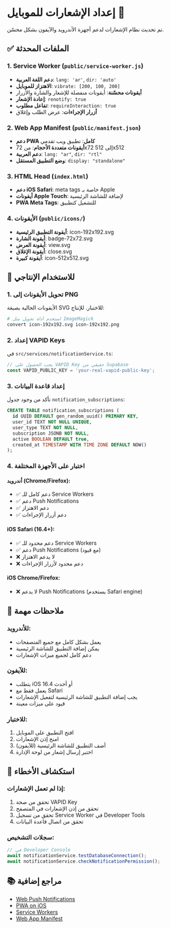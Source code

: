 # إعداد الإشعارات للموبايل 📱

تم تحديث نظام الإشعارات لدعم أجهزة الأندرويد والآيفون بشكل محسّن.

## ✅ الملفات المحدثة

### 1. Service Worker (`public/service-worker.js`)
- **دعم اللغة العربية**: `lang: 'ar'`, `dir: 'auto'`
- **الاهتزاز للموبايل**: `vibrate: [200, 100, 200]`
- **أيقونات محسّنة**: أيقونات منفصلة للإشعار والشارة والأزرار
- **إعادة الإشعار**: `renotify: true` 
- **تفاعل مطلوب**: `requireInteraction: true`
- **أزرار الإجراءات**: عرض الطلب وإغلاق

### 2. Web App Manifest (`public/manifest.json`)
- **دعم PWA كامل**: تطبيق ويب تقدمي
- **أيقونات متعددة الأحجام**: من 72x72 إلى 512x512
- **دعم العربية**: `lang: "ar"`, `dir: "rtl"`
- **وضع التطبيق المستقل**: `display: "standalone"`

### 3. HTML Head (`index.html`)
- **دعم iOS Safari**: meta tags خاصة بـ Apple
- **أيقونات Apple Touch**: لإضافة للشاشة الرئيسية
- **PWA Meta Tags**: للتشغيل كتطبيق

### 4. الأيقونات (`public/icons/`)
- **أيقونة التطبيق الرئيسية**: icon-192x192.svg
- **أيقونة الشارة**: badge-72x72.svg  
- **أيقونة العرض**: view.svg
- **أيقونة الإغلاق**: close.svg
- **أيقونة كبيرة**: icon-512x512.svg

## 🚀 للاستخدام الإنتاجي

### 1. تحويل الأيقونات إلى PNG
الأيقونات الحالية بصيغة SVG للاختبار. للإنتاج:
```bash
# استخدم أداة تحويل مثل ImageMagick
convert icon-192x192.svg icon-192x192.png
```

### 2. إعداد VAPID Keys
في `src/services/notificationService.ts`:
```javascript
// يجب الحصول على VAPID Key حقيقي من Supabase
const VAPID_PUBLIC_KEY = 'your-real-vapid-public-key';
```

### 3. إعداد قاعدة البيانات
تأكد من وجود جدول `notification_subscriptions`:
```sql
CREATE TABLE notification_subscriptions (
  id UUID DEFAULT gen_random_uuid() PRIMARY KEY,
  user_id TEXT NOT NULL UNIQUE,
  user_type TEXT NOT NULL,
  subscription JSONB NOT NULL,
  active BOOLEAN DEFAULT true,
  created_at TIMESTAMP WITH TIME ZONE DEFAULT NOW()
);
```

### 4. اختبار على الأجهزة المختلفة

#### أندرويد (Chrome/Firefox):
- ✅ دعم كامل للـ Service Workers
- ✅ دعم Push Notifications
- ✅ دعم الاهتزاز
- ✅ دعم أزرار الإجراءات

#### iOS Safari (16.4+):
- ✅ دعم محدود للـ Service Workers  
- ✅ دعم Push Notifications (مع قيود)
- ❌ لا يدعم الاهتزاز
- ❌ دعم محدود لأزرار الإجراءات

#### iOS Chrome/Firefox:
- ❌ لا يدعم Push Notifications (يستخدم Safari engine)

## 📝 ملاحظات مهمة

### للأندرويد:
- يعمل بشكل كامل مع جميع المتصفحات
- يمكن إضافة التطبيق للشاشة الرئيسية
- دعم كامل لجميع ميزات الإشعارات

### للآيفون:
- يتطلب iOS 16.4 أو أحدث
- يعمل فقط مع Safari
- يجب إضافة التطبيق للشاشة الرئيسية لتفعيل الإشعارات
- قيود على ميزات معينة

### للاختبار:
1. افتح التطبيق على الموبايل
2. امنح إذن الإشعارات
3. أضف التطبيق للشاشة الرئيسية (للآيفون)
4. اختبر إرسال إشعار من لوحة الإدارة

## 🔧 استكشاف الأخطاء

### إذا لم تعمل الإشعارات:
1. تحقق من صحة VAPID Key
2. تحقق من إذن الإشعارات في المتصفح
3. تحقق من تسجيل Service Worker في Developer Tools
4. تحقق من اتصال قاعدة البيانات

### سجلات التشخيص:
```javascript
// في Developer Console
await notificationService.testDatabaseConnection();
await notificationService.checkNotificationPermission();
```

## 📚 مراجع إضافية

- [Web Push Notifications](https://web.dev/push-notifications/)
- [PWA on iOS](https://web.dev/ios-pwa/)
- [Service Workers](https://web.dev/service-workers/)
- [Web App Manifest](https://web.dev/add-manifest/)
